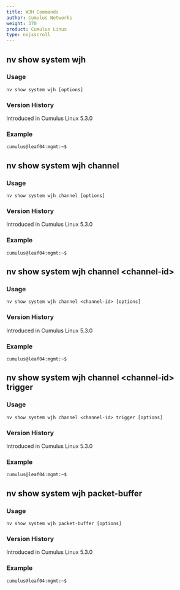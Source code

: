 ```yaml
---
title: WJH Commands
author: Cumulus Networks
weight: 370
product: Cumulus Linux
type: nojsscroll
---
```

## nv show system wjh

### Usage

`nv show system wjh [options]`

### Version History

Introduced in Cumulus Linux 5.3.0

### Example

```
cumulus@leaf04:mgmt:~$ 
```

## nv show system wjh channel

### Usage

`nv show system wjh channel [options]`

### Version History

Introduced in Cumulus Linux 5.3.0

### Example

```
cumulus@leaf04:mgmt:~$ 
```

## nv show system wjh channel \<channel-id\>

### Usage

`nv show system wjh channel <channel-id> [options]`

### Version History

Introduced in Cumulus Linux 5.3.0

### Example

```
cumulus@leaf04:mgmt:~$ 
```

## nv show system wjh channel \<channel-id\> trigger

### Usage

`nv show system wjh channel <channel-id> trigger [options]`

### Version History

Introduced in Cumulus Linux 5.3.0

### Example

```
cumulus@leaf04:mgmt:~$ 
```

## nv show system wjh packet-buffer

### Usage

`nv show system wjh packet-buffer [options]`

### Version History

Introduced in Cumulus Linux 5.3.0

### Example

```
cumulus@leaf04:mgmt:~$ 
```
